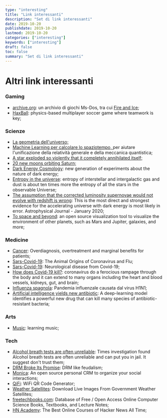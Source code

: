 ```yaml
---
type: "interesting"
title: "Link interessanti"
description: "Set di link interessanti"
date: 2019-10-20
publishdate: 2019-10-20
lastmod: 2019-10-20
categories: ["interesting"]
keywords: ["interesting"]
draft: false
toc: false
summary: "Set di link interessanti"
---
```


<h1>Altri link interessanti</h1>

<h3>Gaming</h3>

<ul>
  <li>
    <a href="https://archive.org/details/softwarelibrary_msdos">archive.org</a>: un archivio di giochi Ms-Dos, tra cui <a href="https://www.mobygames.com/game/dos/fire-ice/release-info">Fire and Ice</a>;
  </li>
  <li>
    <a href="https://www.haxball.com/">HaxBall</a>: physics-based multiplayer soccer game where teamwork is key;
  </li>
</ul>

<h3>Scienze</h3>
<ul>
  <li>
    <a href="https://www.quantamagazine.org/what-is-the-geometry-of-the-universe-20200316/">La geometria dell'universo;</a>
  </li>
  <li>
    <a href="https://physics.aps.org/articles/v13/40">Machine Learning per calcolare lo spaziotempo, </a> per aiutare l'unificazione della relatività generale e della meccanica quantistica;
  </li>
  <li>
    <a href="https://www.syfy.com/syfywire/across-the-universe-a-star-exploded-so-violently-that-it-completely-annihilated-itself">A star exploded so violently that it completely annihilated itself;</a>
  </li>
  <li>
    <a href="http://dtm.carnegiescience.edu/news/twenty-new-moons-found-orbiting-saturn">20 new moons orbiting Saturn;</a>
  </li>
  <li>
    <a href="https://physics.aps.org/articles/v13/1">Dark Energy Cosmology</a>: new generation of experiments about the nature of dark energy;
  </li>
  <li>
    <a href="https://johncarlosbaez.wordpress.com/2020/01/25/entropy-in-the-universe/">Entropy in the universe</a>: entropy of interstellar and intergalactic gas and dust is about ten times more the entropy of all the stars in the observable Universe;
  </li>
  <li>
    <a href="https://phys.org/news/2020-01-evidence-key-assumption-discovery-dark.html">The assumption that the corrected luminosity supernovae would not evolve with redshift is wrong</a>: This is the most direct and strongest evidence for the accelerating universe with dark energy is most likely in error. Astrophysical Journal - January 2020;
  </li>
  
  <li>
    <a href="https://www.openspaceproject.com/">To space and beyond</a>: an open source visualization tool to visualize the environment of other planets, such as Mars and Jupiter, galaxies, and more;
  </li>
</ul>

<h3>Medicine</h3>
<ul>
  <li>
    <a href="https://blogs.scientificamerican.com/cross-check/the-cancer-industry-hype-vs-reality/">Cancer</a>: Overdiagnosis, overtreatment and marginal benefits for patients;
  </li>
  <li>
    <a href="https://www.quantamagazine.org/how-do-animal-viruses-like-coronavirus-jump-species-20200225/">Sars-Covid-19</a>: The Animal Origins of Coronavirus and Flu;
  </li>
  <li>
    <a href="https://www.physiciansweekly.com/the-neuroinvasive-potential-of-sars-cov2-may-be-at-least-partially-responsible-for-the-respiratory-failure-of-covid-19-patients/">Sars-Covid-19</a>: Neurological disease from Covid-19;
  </li>
  
  <li>
    <a href="https://www.sciencemag.org/news/2020/04/how-does-coronavirus-kill-clinicians-trace-ferocious-rampage-through-body-brain-toes">How does Covid-19 kill?</a>: coronavirus do a ferocious rampage through the body and it can extend to many organs including the heart and blood vessels, kidneys, gut, and brain;
  </li>
  
  <li>
    <a href="https://it.wikipedia.org/wiki/Influenza_spagnola">Influenza spagnola</a>: Pandemia influenzale causata dal virus H1N1;
  </li>
  <li>
    <a href="https://news.mit.edu/2020/artificial-intelligence-identifies-new-antibiotic-0220">Artificial intelligence yields new antibiotic</a>: A deep-learning model identifies a powerful new drug that can kill many species of antibiotic-resistant bacteria;
  </li>
  
</ul>

<h3>Arts</h3>
<ul>
  <li>
    <a href="https://learningmusic.ableton.com/">Music</a>: learning music;
  </li>
</ul>

<h3>Tech</h3>
<ul>
  <li>
    <a href="https://www.nytimes.com/2019/11/03/business/drunk-driving-breathalyzer.html">Alcohol breath tests are often unreliable</a>: Times investigation found Alcohol breath tests are often unreliable and can put you in jail. It suggest don't trust them;
  </li>
  <li>
    <a href="https://locusmag.com/2019/09/cory-doctorow-drm-broke-its-promise/">DRM Broke Its Promise</a>: DRM like feudalism;
  </li>
  <li>
    <a href="https://www.monicahq.com/">Monica</a>: An open source personal CRM to organize your social interactions;
  </li>
  <li>
    <a href="https://qifi.org/">QiFi</a>: WiFi QR Code Generator;
  </li>
  <li>
    <a href="https://hackernoon.com/weather-sat-9620228789c8">Weather Satellites</a>: Download Live Images From Government Weather Satellites;
  </li>
  <li>
    <a href="https://www.freetechbooks.com/">freetechbooks.com</a>: Database of Free / Open Access Online Computer Science Books, Textbooks, and Lecture Notes;
  </li>
  <li>
    <a href="https://yahnd.com/academy/">HN Academy</a>: The Best Online Courses of Hacker News All Time;
  </li>
  
</ul>
